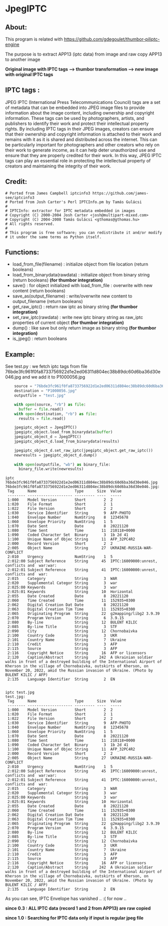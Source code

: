# JpegIPTC

## About:
This program is related with https://github.com/gdegoulet/thumbor-piliptc-engine

The purpose is to extract APP13 (iptc data) from image and raw copy APP13 to another image

**Original image with IPTC tags --> thumbor transformation --> new image with original IPTC tags**

## IPTC tags :
JPEG IPTC (International Press Telecommunications Council) tags are a set of metadata that can be embedded into JPEG image files to provide information about the image content, including ownership and copyright information. These tags can be used by photographers, artists, and publishers to identify their work and protect their intellectual property rights. By including IPTC tags in their JPEG images, creators can ensure that their ownership and copyright information is attached to their work and remains with it as it is shared and distributed across the internet. This can be particularly important for photographers and other creators who rely on their work to generate income, as it can help deter unauthorized use and ensure that they are properly credited for their work. In this way, JPEG IPTC tags can play an essential role in protecting the intellectual property of creators and maintaining the integrity of their work.

## Credit:
```
# Ported from James Campbell iptcinfo3 https://github.com/james-see/iptcinfo3 
# Ported from Josh Carter's Perl IPTCInfo.pm by Tamás Gulácsi
#
# IPTCInfo: extractor for IPTC metadata embedded in images
# Copyright (C) 2000-2004 Josh Carter <josh@multipart-mixed.com>
# Copyright (C) 2004-2008 Tamás Gulácsi <gthomas@gthomas.hu>
# All rights reserved.
#
# This program is free software; you can redistribute it and/or modify
# it under the same terms as Python itself.

```

## Functions:

- load_from_file(filename) : initialize object from file location (return booleans)
- load_from_binarydata(rawdata) : initialize object from binary string (return booleans) **(for thumbor integration)**
- save() : for object initialized with load_from_file : overwrite with new content (return booleans)
- save_as(output_filename) : write/overwrite new content to output_filename (return booleans)
- get_raw_iptc() : return raw iptc as binary string **(for thumbor integration)**
- set_raw_iptc(rawdata) : write new iptc binary string as raw_iptc properties of current object **(for thumbor integration)**
- dump() : like save but only return image as binary string **(for thumbor integration)**
- is_jpeg() : return booleans


## Example:
See test.py : we fetch iptc tags from file 76bde3fc961f0fa8733756922d1e2ed06311d804ec38b89dc60d6ba36d30e046.jpg and we add it to P1000056.jpg

```python
    source = "76bde3fc961f0fa8733756922d1e2ed06311d804ec38b89dc60d6ba36d30e046.jpg"
    destination = "P1000056.jpg"
    outputfile = "test.jpg"

    with open(source, "rb") as file:
      buffer = file.read()
    with open(destination, "rb") as file:
      results = file.read()

    jpegiptc_object = JpegIPTC()
    jpegiptc_object.load_from_binarydata(buffer)
    jpegiptc_object_d = JpegIPTC()
    jpegiptc_object_d.load_from_binarydata(results)

    jpegiptc_object_d.set_raw_iptc(jpegiptc_object.get_raw_iptc())
    newresults = jpegiptc_object_d.dump()
    
    with open(outputfile, "wb") as binary_file:
      binary_file.write(newresults)
```

```
iptc 76bde3fc961f0fa8733756922d1e2ed06311d804ec38b89dc60d6ba36d30e046.jpg
76bde3fc961f0fa8733756922d1e2ed06311d804ec38b89dc60d6ba36d30e046.jpg:
 Tag      Name                 Type      Size  Value
 -------- -------------------- --------- ----  -----
 1:000    Model Version        Short        2  2
 1:020    File Format          Short        2  1
 1:022    File Version         Short        2  2
 1:030    Service Identifier   String       9  AFP-PHOTO
 1:040    Envelope Number      NumString    8  12345678
 1:060    Envelope Priority    NumString    1  5
 1:070    Date Sent            Date         8  20221120
 1:080    Time Sent            Time        11  210118+0000
 1:090    Coded Character Set  Binary       3  1b 2d 41
 1:100    Unique Name of Objec String      11  AFP_32PC4R2
 2:000    Record Version       Short        2  2
 2:005    Object Name          String      27  UKRAINE-RUSSIA-WAR-CONFLICT
 2:010    Urgency              NumString    1  5
 2:012:00 Subject Reference    String      45  IPTC:16009000:unrest, conflicts and  war:war:
 2:012:01 Subject Reference    String      41  IPTC:16000000:unrest, conflicts and  war:
 2:015    Category             String       3  WAR
 2:020    Supplemental Categor String       3  war
 2:025:00 Keywords             String       3  war
 2:025:01 Keywords             String      10  Horizontal
 2:055    Date Created         Date         8  20221120
 2:060    Time Created         Time        11  152935+0300
 2:062    Digital Creation Dat Date         8  20221120
 2:063    Digital Creation Tim Time        11  152935+0300
 2:065    Originating Program  String      22  g2mapping/libg2 3.9.39
 2:070    Program Version      String       6  3.9.15
 2:080    By-line              String      12  BULENT KILIC
 2:085    By-line Title        String       3  STF
 2:090    City                 String      12  Chornobaivka
 2:100    Country Code         String       3  UKR
 2:101    Country Name         String       7  Ukraine
 2:110    Credit               String       3  AFP
 2:115    Source               String       3  AFP
 2:116    Copyright Notice     String      16  AFP or licensors
 2:120    Caption/Abstract     String     242  A Ukrainian soldier walks in front of a destroyed building of the International Airport of Kherson in the village of Chornobaivka, outskirts of Kherson, on November 20, 2022, amid the Russian invasion of Ukraine. (Photo by BULENT KILIC / AFP)
 2:135    Language Identifier  String       2  EN


iptc test.jpg 
test.jpg:
 Tag      Name                 Type      Size  Value
 -------- -------------------- --------- ----  -----
 1:000    Model Version        Short        2  2
 1:020    File Format          Short        2  1
 1:022    File Version         Short        2  2
 1:030    Service Identifier   String       9  AFP-PHOTO
 1:040    Envelope Number      NumString    8  12345678
 1:060    Envelope Priority    NumString    1  5
 1:070    Date Sent            Date         8  20221120
 1:080    Time Sent            Time        11  210118+0000
 1:090    Coded Character Set  Binary       3  1b 2d 41
 1:100    Unique Name of Objec String      11  AFP_32PC4R2
 2:000    Record Version       Short        2  2
 2:005    Object Name          String      27  UKRAINE-RUSSIA-WAR-CONFLICT
 2:010    Urgency              NumString    1  5
 2:012:00 Subject Reference    String      45  IPTC:16009000:unrest, conflicts and  war:war:
 2:012:01 Subject Reference    String      41  IPTC:16000000:unrest, conflicts and  war:
 2:015    Category             String       3  WAR
 2:020    Supplemental Categor String       3  war
 2:025:00 Keywords             String       3  war
 2:025:01 Keywords             String      10  Horizontal
 2:055    Date Created         Date         8  20221120
 2:060    Time Created         Time        11  152935+0300
 2:062    Digital Creation Dat Date         8  20221120
 2:063    Digital Creation Tim Time        11  152935+0300
 2:065    Originating Program  String      22  g2mapping/libg2 3.9.39
 2:070    Program Version      String       6  3.9.15
 2:080    By-line              String      12  BULENT KILIC
 2:085    By-line Title        String       3  STF
 2:090    City                 String      12  Chornobaivka
 2:100    Country Code         String       3  UKR
 2:101    Country Name         String       7  Ukraine
 2:110    Credit               String       3  AFP
 2:115    Source               String       3  AFP
 2:116    Copyright Notice     String      16  AFP or licensors
 2:120    Caption/Abstract     String     242  A Ukrainian soldier walks in front of a destroyed building of the International Airport of Kherson in the village of Chornobaivka, outskirts of Kherson, on November 20, 2022, amid the Russian invasion of Ukraine. (Photo by BULENT KILIC / AFP)
 2:135    Language Identifier  String       2  EN

```

As you can see, IPTC Envelope has vanished .. :( for now ..

**since 0.3 : ALL IPTC data (record 1 and 2 from APP13) are raw copied**

**since 1.0 : Searching for IPTC data only if input is regular jpeg file**
